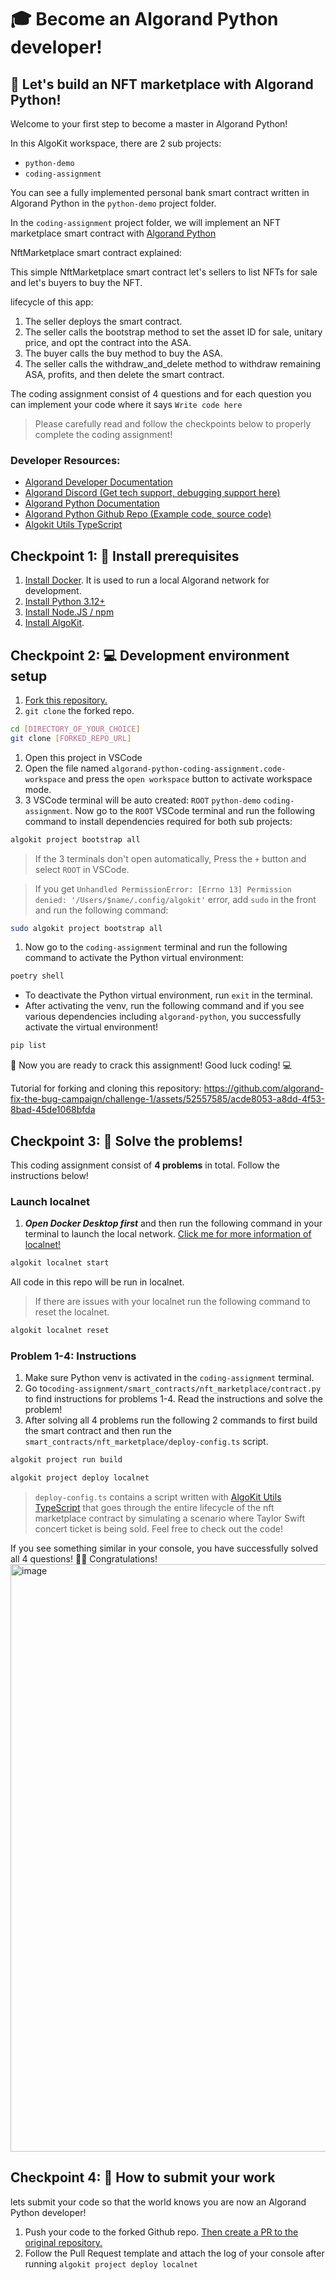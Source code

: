 # 🎓 Become an Algorand Python developer!

## 🚩 Let's build an NFT marketplace with Algorand Python!

Welcome to your first step to become a master in Algorand Python!

In this AlgoKit workspace, there are 2 sub projects:

- `python-demo`
- `coding-assignment`

You can see a fully implemented personal bank smart contract written in Algorand Python in the `python-demo` project folder.

In the `coding-assignment` project folder, we will implement an NFT marketplace smart contract with [Algorand Python](https://algorandfoundation.github.io/puya/index.html)

NftMarketplace smart contract explained:

This simple NftMarketplace smart contract let's sellers to list NFTs for sale and let's buyers to buy the NFT.

lifecycle of this app:

1. The seller deploys the smart contract.
2. The seller calls the bootstrap method to set the asset ID for sale, unitary price, and opt the contract into the ASA.
3. The buyer calls the buy method to buy the ASA.
4. The seller calls the withdraw_and_delete method to withdraw remaining ASA, profits, and then delete the smart contract.

The coding assignment consist of 4 questions and for each question you can implement your code where it says `Write code here`

> Please carefully read and follow the checkpoints below to properly complete the coding assignment!

### Developer Resources:

- [Algorand Developer Documentation](https://developer.algorand.org/docs/)
- [Algorand Discord (Get tech support, debugging support here)](https://discord.com/invite/algorand)
- [Algorand Python Documentation](https://algorandfoundation.github.io/puya/)
- [Algorand Python Github Repo (Example code, source code)](https://github.com/algorandfoundation/puya)
- [Algokit Utils TypeScript](https://github.com/algorandfoundation/algokit-utils-ts/tree/main)

## Checkpoint 1: 🧰 Install prerequisites

1. [Install Docker](https://www.docker.com/products/docker-desktop/). It is used to run a local Algorand network for development.
2. [Install Python 3.12+](https://www.python.org/downloads/)
3. [Install Node.JS / npm](https://docs.npmjs.com/downloading-and-installing-node-js-and-npm)
4. [Install AlgoKit](https://github.com/algorandfoundation/algokit-cli/tree/main?tab=readme-ov-file#install).

## Checkpoint 2: 💻 Development environment setup

1. [Fork this repository.](https://docs.github.com/en/pull-requests/collaborating-with-pull-requests/working-with-forks/fork-a-repo)
2. `git clone` the forked repo.

```bash
cd [DIRECTORY_OF_YOUR_CHOICE]
git clone [FORKED_REPO_URL]
```

1. Open this project in VSCode
2. Open the file named `algorand-python-coding-assignment.code-workspace` and press the `open workspace` button to activate workspace mode.
3. 3 VSCode terminal will be auto created: `ROOT` `python-demo` `coding-assignment`. Now go to the `ROOT` VSCode terminal and run the following command to install dependencies required for both sub projects:

```bash
algokit project bootstrap all
```

> If the 3 terminals don't open automatically, Press the `+` button and select `ROOT` in VSCode.

> If you get `Unhandled PermissionError: [Errno 13] Permission denied: '/Users/$name/.config/algokit'` error, add `sudo` in the front and run the following command:

```bash
sudo algokit project bootstrap all
```

1. Now go to the `coding-assignment` terminal and run the following command to activate the Python virtual environment:

```bash
poetry shell
```

- To deactivate the Python virtual environment, run `exit` in the terminal.
- After activating the venv, run the following command and if you see various dependencies including `algorand-python`, you successfully activate the virtual environment!

```bash
pip list
```

🎉 Now you are ready to crack this assignment! Good luck coding! 💻

Tutorial for forking and cloning this repository:
https://github.com/algorand-fix-the-bug-campaign/challenge-1/assets/52557585/acde8053-a8dd-4f53-8bad-45de1068bfda

## Checkpoint 3: 📝 Solve the problems!

This coding assignment consist of **4 problems** in total. Follow the instructions below!

### Launch localnet

1. **_Open Docker Desktop first_** and then run the following command in your terminal to launch the local network. [Click me for more information of localnet!](https://github.com/algorandfoundation/algokit-cli/blob/main/docs/features/localnet.md#creating--starting-the-localnet)

```bash
algokit localnet start
```

All code in this repo will be run in localnet.

> If there are issues with your localnet run the following command to reset the localnet.

```bash
algokit localnet reset
```

### Problem 1-4: Instructions

1. Make sure Python venv is activated in the `coding-assignment` terminal.
2. Go to`coding-assignment/smart_contracts/nft_marketplace/contract.py` to find instructions for problems 1-4. Read the instructions and solve the problem!
3. After solving all 4 problems run the following 2 commands to first build the smart contract and then run the `smart_contracts/nft_marketplace/deploy-config.ts` script.

```bash
algokit project run build
```

```bash
algokit project deploy localnet
```

> `deploy-config.ts` contains a script written with [AlgoKit Utils TypeScript](https://github.com/algorandfoundation/algokit-utils-ts/tree/main) that goes through the entire lifecycle of the nft marketplace contract by simulating a scenario where Taylor Swift concert ticket is being sold. Feel free to check out the code!

If you see something similar in your console, you have successfully solved all 4 questions! 👏👏 Congratulations!
<img width="940" alt="image" src="https://github.com/algorand-devrel/algorand-python-coding-assignment/assets/52557585/d1bf6557-4d2d-4d11-8776-47940761e98a">

## Checkpoint 4: 💯 How to submit your work

lets submit your code so that the world knows you are now an Algorand Python developer!

1. Push your code to the forked Github repo. [Then create a PR to the original repository.](https://docs.github.com/en/pull-requests/collaborating-with-pull-requests/proposing-changes-to-your-work-with-pull-requests/creating-a-pull-request-from-a-fork)
2. Follow the Pull Request template and attach the log of your console after running `algokit project deploy localnet`
